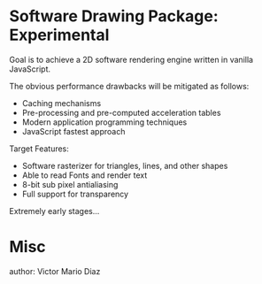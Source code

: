 # Software Drawing Package: Experimental

Goal is to achieve a 2D software rendering engine written in vanilla JavaScript. 

The obvious performance drawbacks will be mitigated as follows:
- Caching mechanisms
- Pre-processing and pre-computed acceleration tables
- Modern application programming techniques
- JavaScript fastest approach

Target Features:
- Software rasterizer for triangles, lines, and other shapes
- Able to read Fonts and render text
- 8-bit sub pixel antialiasing
- Full support for transparency

Extremely early stages...

# Misc



author: Victor Mario Diaz


